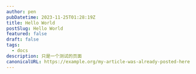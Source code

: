 ```yaml
---
author: pen
pubDatetime: 2023-11-25T01:28:19Z
title: Hello World
postSlug: Hello World
featured: false
draft: false
tags:
  - docs
description: 只是一个测试的页面
canonicalURL: https://example.org/my-article-was-already-posted-here
---
```

